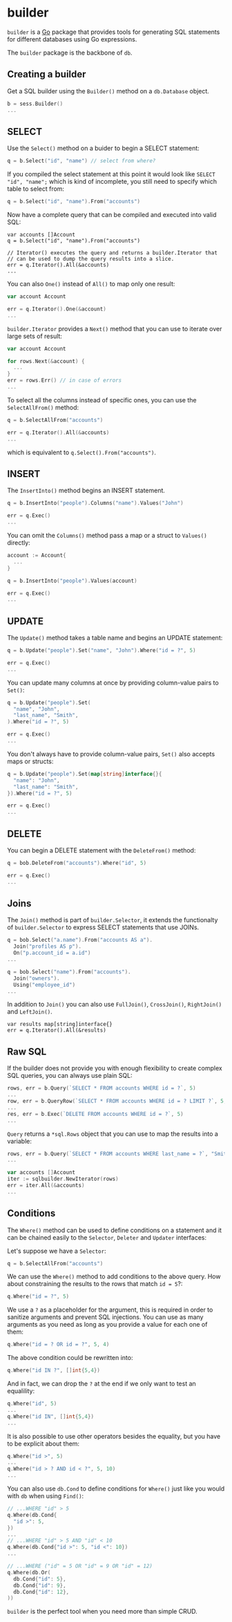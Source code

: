 # builder

`builder` is a [Go][1] package that provides tools for generating SQL
statements for different databases using Go expressions.

The `builder` package is the backbone of `db`.

## Creating a builder

Get a SQL builder using the `Builder()` method on a `db.Database` object.

```go
b = sess.Builder()
...
```

## SELECT

Use the `Select()` method on a buider to begin a SELECT statement:

```go
q = b.Select("id", "name") // select from where?
```

If you compiled the select statement at this point it would look like `SELECT
"id", "name";` which is kind of incomplete, you still need to specify which
table to select from:

```go
q = b.Select("id", "name").From("accounts")
```

Now have a complete query that can be compiled and executed into valid SQL:

```
var accounts []Account
q = b.Select("id", "name").From("accounts")

// Iterator() executes the query and returns a builder.Iterator that
// can be used to dump the query results into a slice.
err = q.Iterator().All(&accounts)
...
```

You can also `One()` instead of `All()` to map only one result:

```go
var account Account

err = q.Iterator().One(&account)
...
```

`builder.Iterator` provides a `Next()` method that you can use to iterate over
large sets of result:

```go
var account Account

for rows.Next(&account) {
  ...
}
err = rows.Err() // in case of errors
...
```

To select all the columns instead of specific ones, you can use the
`SelectAllFrom()` method:

```go
q = b.SelectAllFrom("accounts")

err = q.Iterator().All(&accounts)
...
```

which is equivalent to `q.Select().From("accounts")`.

## INSERT

The `InsertInto()` method begins an INSERT statement.

```go
q = b.InsertInto("people").Columns("name").Values("John")

err = q.Exec()
...
```

You can omit the `Columns()` method pass a map or a struct to `Values()`
directly:

```go
account := Account{
  ...
}

q = b.InsertInto("people").Values(account)

err = q.Exec()
...
```

## UPDATE

The `Update()` method takes a table name and begins an UPDATE statement:

```go
q = b.Update("people").Set("name", "John").Where("id = ?", 5)

err = q.Exec()
...
```

You can update many columns at once by providing column-value pairs to `Set()`:


```go
q = b.Update("people").Set(
  "name", "John",
  "last_name", "Smith",
).Where("id = ?", 5)

err = q.Exec()
...
```

You don't always have to provide column-value pairs, `Set()` also accepts maps
or structs:

```go
q = b.Update("people").Set(map[string]interface{}{
  "name": "John",
  "last_name": "Smith",
}).Where("id = ?", 5)

err = q.Exec()
...
```

## DELETE

You can begin a DELETE statement with the `DeleteFrom()` method:

```go
q = bob.DeleteFrom("accounts").Where("id", 5)

err = q.Exec()
...
```

## Joins

The `Join()` method is part of `builder.Selector`, it extends the functionalty
of `builder.Selector` to express SELECT statements that use JOINs.

```go
q = bob.Select("a.name").From("accounts AS a").
  Join("profiles AS p").
  On("p.account_id = a.id")
...

q = bob.Select("name").From("accounts").
  Join("owners").
  Using("employee_id")
...
```

In addition to `Join()` you can also use `FullJoin()`, `CrossJoin()`,
`RightJoin()` and `LeftJoin()`.

```
var results map[string]interface{}
err = q.Iterator().All(&results)
```

## Raw SQL

If the builder does not provide you with enough flexibility to create complex
SQL queries, you can always use plain SQL:

```go
rows, err = b.Query(`SELECT * FROM accounts WHERE id = ?`, 5)
...
row, err = b.QueryRow(`SELECT * FROM accounts WHERE id = ? LIMIT ?`, 5, 1)
...
res, err = b.Exec(`DELETE FROM accounts WHERE id = ?`, 5)
...
```

`Query` returns a `*sql.Rows` object that you can use to map the results into a
variable:

```go
rows, err = b.Query(`SELECT * FROM accounts WHERE last_name = ?`, "Smith")
...

var accounts []Account
iter := sqlbuilder.NewIterator(rows)
err = iter.All(&accounts)
...
```

## Conditions

The `Where()` method can be used to define conditions on a statement and it can
be chained easily to the `Selector`, `Deleter` and `Updater` interfaces:

Let's suppose we have a `Selector`:

```go
q = b.SelectAllFrom("accounts")
```

We can use the `Where()` method to add conditions to the above query. How about
constraining the results to the rows that match `id = 5`?:

```go
q.Where("id = ?", 5)
```

We use a `?` as a placeholder for the argument, this is required in order to
sanitize arguments and prevent SQL injections. You can use as many arguments as
you need as long as you provide a value for each one of them:

```go
q.Where("id = ? OR id = ?", 5, 4)
```

The above condition could be rewritten into:


```go
q.Where("id IN ?", []int{5,4})
```

And in fact, we can drop the `?` at the end if we only want to test an
equalility:

```go
q.Where("id", 5)
...
q.Where("id IN", []int{5,4})
...
```

It is also possible to use other operators besides the equality, but you have
to be explicit about them:

```go
q.Where("id >", 5)
...
q.Where("id > ? AND id < ?", 5, 10)
...
```

You can also use `db.Cond` to define conditions for `Where()` just like you
would with `db` when using `Find()`:

```go
// ...WHERE "id" > 5
q.Where(db.Cond{
  "id >": 5,
})
...
// ...WHERE "id" > 5 AND "id" < 10
q.Where(db.Cond{"id >": 5, "id <": 10})
...

// ...WHERE ("id" = 5 OR "id" = 9 OR "id" = 12)
q.Where(db.Or(
  db.Cond{"id": 5},
  db.Cond{"id": 9},
  db.Cond{"id": 12},
))
```

`builder` is the perfect tool when you need more than simple CRUD.

[1]: https://golang.org
[2]: https://upper.io/db.v2
